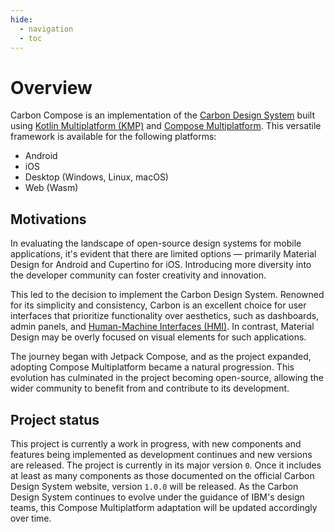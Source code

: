 ```yaml
---
hide:
  - navigation
  - toc
---
```


# Overview

Carbon Compose is an implementation of the [Carbon Design System](https://github.com/carbon-design-system/carbon) built 
using [Kotlin Multiplatform (KMP)](https://kotlinlang.org/docs/multiplatform.html) and 
[Compose Multiplatform](https://www.jetbrains.com/lp/compose-multiplatform/).
This versatile framework is available for the following platforms:

- Android
- iOS
- Desktop (Windows, Linux, macOS)
- Web (Wasm)

## Motivations

In evaluating the landscape of open-source design systems for mobile applications, it's evident that there are limited 
options — primarily Material Design for Android and Cupertino for iOS. Introducing more diversity into the developer 
community can foster creativity and innovation.

This led to the decision to implement the Carbon Design System. Renowned for its simplicity and consistency, Carbon is 
an excellent choice for user interfaces that prioritize functionality over aesthetics, such as dashboards, admin panels,
and [Human-Machine Interfaces (HMI)](https://inductiveautomation.com/resources/article/what-is-hmi). In contrast, 
Material Design may be overly focused on visual elements for such applications.

The journey began with Jetpack Compose, and as the project expanded, adopting Compose Multiplatform became a natural 
progression. This evolution has culminated in the project becoming open-source, allowing the wider community to benefit
from and contribute to its development.

## Project status

This project is currently a work in progress, with new components and features being implemented as development 
continues and new versions are released. The project is currently in its major version `0`. Once it includes at least as 
many components as those documented on the official Carbon Design System website, version `1.0.0` will be released. As the
Carbon Design System continues to evolve under the guidance of IBM's design teams, this Compose Multiplatform adaptation
will be updated accordingly over time.
